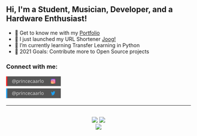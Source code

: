 ## Hi, I'm a Student, Musician, Developer, and a Hardware Enthusiast!

- 📝 Get to know me with my [Portfolio](https://princecaarlo.tech/)
- 📎 I just launched my URL Shortener [Joog!](https://joog.uno)
- 🐍 I’m currently learning Transfer Learning in Python
- 🥅 2021 Goals: Contribute more to Open Source projects

### **Connect with me:**

[<img alt="princejoogie | Instagram" height="30px" src="./assets/instagram.svg" />][instagram]
<br />
[<img alt="princejoogie | Twitter" height="30px" src="./assets/twitter.svg" />][twitter]

---

<br />
<div align="center">
   <img width="400" src="https://github-readme-stats.vercel.app/api?username=princejoogie&theme=onedark&count_private=true&include_all_commits=true&show_icons=true&hide_border=true" />
   <img width="400" src="https://github-readme-streak-stats.herokuapp.com/?user=princejoogie&theme=onedark&hide_border=true&show_icons=true" />
</div>

<div align="center">  
  <img width="400" src="https://github-readme-stats.vercel.app/api/top-langs/?username=princejoogie&layout=compact&theme=onedark&hide_border=true&hide=java,dart" />
</div>

[twitter]: https://twitter.com/princecaarlo
[youtube]: https://www.youtube.com/channel/UCAYlSiZecXQhbuzzMFZ7ekQ
[instagram]: https://www.instagram.com/princecaarlo/
